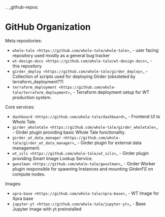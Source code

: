 

.. _github-repos:

GitHub Organization
===================

Meta repositories:
  - `whole-tale <https://github.com/whole-tale/whole-tale>`_ - user facing repository used mostly as a general bug tracker
  - `wt-design-docs <https://github.com/whole-tale/wt-design-docs>`_ - this repository
  - `girder_deploy <https://github.com/whole-tale/girder_deploy>`_ - Collection of scripts used for deploying Girder
    (obsoleted by terraform_deployment??)
  - `terraform_deployment <https://github.com/whole-tale/terraform_deployment>`_ - Terraform deployment setup for WT
    production system.

Core services:
  - `dashboard <https://github.com/whole-tale/dashboard>`_ - Frontend UI to Whole Tale.
  - `girder_wholetale <https://github.com/whole-tale/girder_wholetale>`_ - Girder plugin providing basic Whole Tale
    functionality.
  - `girder_wt_data_manager <https://github.com/whole-tale/girder_wt_data_manager>`_ - Girder plugin for external data
    management.
  - `wt_sils <https://github.com/whole-tale/wt_sils>`_ - Girder plugin providing Smart Image Lookup Service.
  - `gwvolman <https://github.com/whole-tale/gwvolman>`_ - Girder Worker plugin responsible for spawning Instances and
    mounting *GirderFS* on compute nodes.

Images:

  - `xpra-base <https://github.com/whole-tale/xpra-base>`_ - WT Image for Xpra base
  - `jupyter-yt <https://github.com/whole-tale/jupyter-yt>`_ - Base Jupyter image with yt preinstalled
